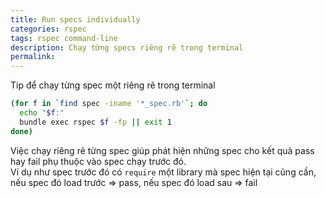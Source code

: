 ```yaml
---
title: Run specs individually
categories: rspec
tags: rspec command-line
description: Chạy từng specs riêng rẽ trong terminal
permalink: 
---
```

Tip để chạy từng spec một riêng rẽ trong terminal  

```bash
(for f in `find spec -iname '*_spec.rb'`; do
  echo "$f:"
  bundle exec rspec $f -fp || exit 1
done)  
```

Việc chạy riêng rẽ từng spec giúp phát hiện những spec cho kết quả pass hay fail phụ thuộc vào spec chạy trước đó.  
Ví dụ như spec trước đó có `require` một library mà spec hiện tại cũng cần,  
nếu spec đó load trước => pass, nếu spec đó load sau => fail  
